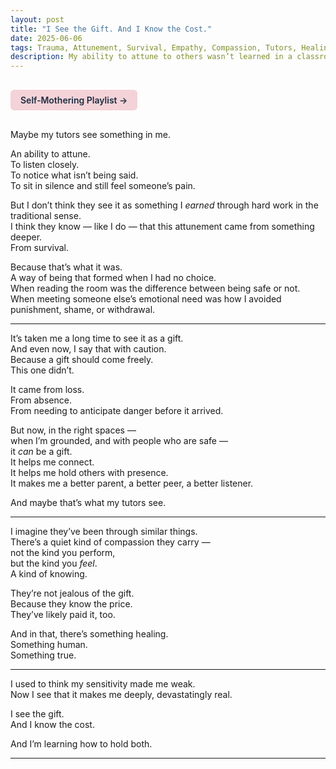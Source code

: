 ```yaml
---
layout: post
title: "I See the Gift. And I Know the Cost."
date: 2025-06-06
tags: Trauma, Attunement, Survival, Empathy, Compassion, Tutors, Healing
description: My ability to attune to others wasn’t learned in a classroom — it was shaped by a life that demanded I read every room, every silence, every shift. Now I see the gift. And I know the cost.
---
```


<a href="https://music.youtube.com/playlist?list=PLuO5E1rh5RqIzePJeOjdXo62gwnYJ748_&si=NvtF0mzI9Sx2IoPu&shuffle=1" 
   target="_blank" 
   class="back-button"
   style="display:inline-block; margin: 1rem auto; background-color: #F4D3D8; color: #1A2D41; padding: 0.5rem 1rem; border-radius: 6px; font-weight: 600; text-decoration: none;">
  Self‑Mothering Playlist →
</a>

Maybe my tutors see something in me.

An ability to attune.  
To listen closely.  
To notice what isn’t being said.  
To sit in silence and still feel someone’s pain.

But I don’t think they see it as something I *earned* through hard work in the traditional sense.  
I think they know — like I do — that this attunement came from something deeper.  
From survival.

Because that’s what it was.  
A way of being that formed when I had no choice.  
When reading the room was the difference between being safe or not.  
When meeting someone else’s emotional need was how I avoided punishment, shame, or withdrawal.

---

It’s taken me a long time to see it as a gift.  
And even now, I say that with caution.  
Because a gift should come freely.  
This one didn’t.

It came from loss.  
From absence.  
From needing to anticipate danger before it arrived.

But now, in the right spaces —  
when I’m grounded, and with people who are safe —  
it *can* be a gift.  
It helps me connect.  
It helps me hold others with presence.  
It makes me a better parent, a better peer, a better listener.

And maybe that’s what my tutors see.

---

I imagine they’ve been through similar things.  
There’s a quiet kind of compassion they carry —  
not the kind you perform,  
but the kind you *feel*.  
A kind of knowing.

They’re not jealous of the gift.  
Because they know the price.  
They’ve likely paid it, too.

And in that, there’s something healing.  
Something human.  
Something true.

---

I used to think my sensitivity made me weak.  
Now I see that it makes me deeply, devastatingly real.

I see the gift.  
And I know the cost.

And I’m learning how to hold both.

---